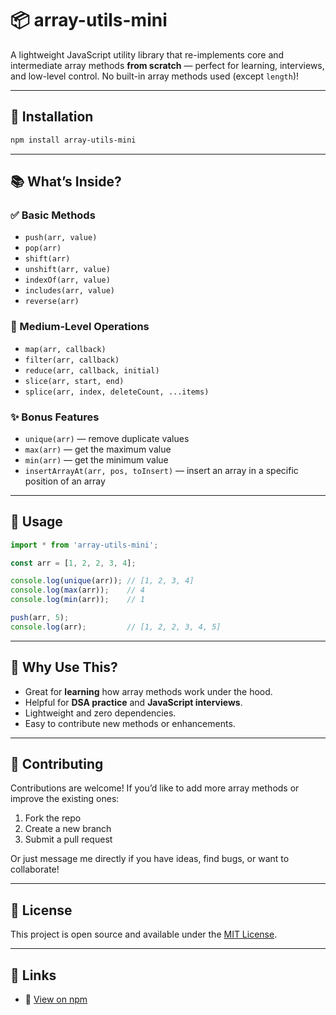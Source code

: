 # 📦 array-utils-mini

A lightweight JavaScript utility library that re-implements core and intermediate array methods **from scratch** — perfect for learning, interviews, and low-level control.
No built-in array methods used (except `length`)!

---

## 🚀 Installation

```bash
npm install array-utils-mini
```

---

## 📚 What’s Inside?

### ✅ Basic Methods

* `push(arr, value)`
* `pop(arr)`
* `shift(arr)`
* `unshift(arr, value)`
* `indexOf(arr, value)`
* `includes(arr, value)`
* `reverse(arr)`

### 🯩 Medium-Level Operations

* `map(arr, callback)`
* `filter(arr, callback)`
* `reduce(arr, callback, initial)`
* `slice(arr, start, end)`
* `splice(arr, index, deleteCount, ...items)`

### ✨ Bonus Features

* `unique(arr)` — remove duplicate values
* `max(arr)` — get the maximum value
* `min(arr)` — get the minimum value
* `insertArrayAt(arr, pos, toInsert)` — insert an array in a specific position of an array

---

## 🔧 Usage

```js
import * from 'array-utils-mini';

const arr = [1, 2, 2, 3, 4];

console.log(unique(arr)); // [1, 2, 3, 4]
console.log(max(arr));    // 4
console.log(min(arr));    // 1

push(arr, 5);
console.log(arr);         // [1, 2, 2, 3, 4, 5]
```

---

## 🧠 Why Use This?

* Great for **learning** how array methods work under the hood.
* Helpful for **DSA practice** and **JavaScript interviews**.
* Lightweight and zero dependencies.
* Easy to contribute new methods or enhancements.

---

## 🤝 Contributing

Contributions are welcome!
If you’d like to add more array methods or improve the existing ones:

1. Fork the repo
2. Create a new branch
3. Submit a pull request

Or just message me directly if you have ideas, find bugs, or want to collaborate!

---

## 📄 License

This project is open source and available under the [MIT License](./LICENSE).

---

## 📌 Links

* 🔗 [View on npm](https://www.npmjs.com/package/array-utils-mini)
